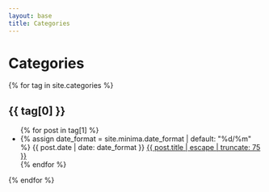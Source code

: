 ```yaml
---
layout: base
title: Categories
---
```

<div class="blog">
  <h1 class="page-heading">Categories</h1>
  <div>
    {% for tag in site.categories %}
    <h2 id="{{ tag[0] | slugify }}">{{ tag[0] }}</h2>
    <ul class="post-list">
      {% for post in tag[1] %}
      <li>
          {% assign date_format = site.minima.date_format | default: "%d/%m" %}
          <span class="post-meta">{{ post.date | date: date_format }}</span>
          <a class="post-link" href="{{ post.url }}">{{ post.title | escape | truncate: 75 }}</a>
      </li>
      {% endfor %}
    </ul>
    {% endfor %}
  </div>
</div>
